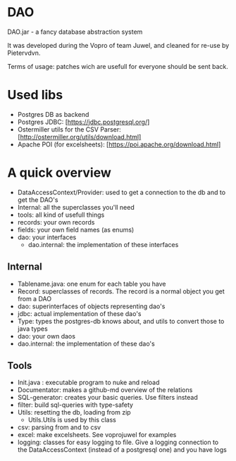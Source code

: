 # DAO
DAO.jar - a fancy database abstraction system

It was developed during the Vopro of team Juwel, and cleaned for re-use by Pietervdvn.

Terms of usage: patches wich are usefull for everyone should be sent back.


# Used libs

- Postgres DB as backend
- Postgres JDBC: [https://jdbc.postgresql.org/]
- Ostermiller utils for the CSV Parser: [http://ostermiller.org/utils/download.html]
- Apache POI (for excelsheets): [https://poi.apache.org/download.html]


# A quick overview

- DataAccessContext/Provider: used to get a connection to the db and to get the DAO's
- Internal: all the superclasses you'll need
- tools: all kind of usefull things
- records: your own records
- fields: your own field names (as enums)
- dao: your interfaces
	- dao.internal: the implementation of these interfaces

## Internal

- Tablename.java: one enum for each table you have
- Record: superclasses of records. The record is a normal object you get from a DAO
- dao: superinterfaces of objects representing dao's
- jdbc: actual implementation of these dao's
- Type: types the postgres-db knows about, and utils to convert those to java types
- dao: your own daos
- dao.internal: the implementation of these dao's


## Tools

- Init.java : executable program to nuke and reload
- Documentator: makes a github-md overview of the relations
- SQL-generator: creates your basic queries. Use filters instead
- filter: build sql-queries with type-safety
- Utils: resetting the db, loading from zip
	- Utils.Utils is used by this class
- csv: parsing from and to csv
- excel: make excelsheets. See voprojuwel for examples
- logging: classes for easy logging to file. Give a logging connection to the DataAccessContext (instead of a postgresql one) and you have logs
